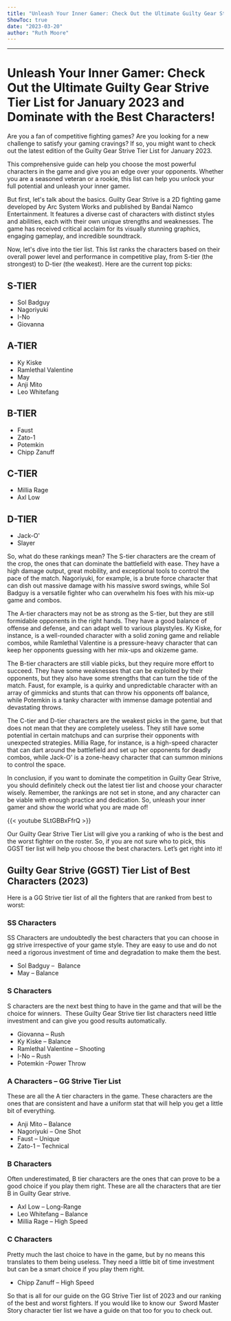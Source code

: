 ```yaml
---
title: "Unleash Your Inner Gamer: Check Out the Ultimate Guilty Gear Strive Tier List for January 2023 and Dominate with the Best Characters!"
ShowToc: true 
date: "2023-03-20"
author: "Ruth Moore"
---
```

*****
# Unleash Your Inner Gamer: Check Out the Ultimate Guilty Gear Strive Tier List for January 2023 and Dominate with the Best Characters!

Are you a fan of competitive fighting games? Are you looking for a new challenge to satisfy your gaming cravings? If so, you might want to check out the latest edition of the Guilty Gear Strive Tier List for January 2023.

This comprehensive guide can help you choose the most powerful characters in the game and give you an edge over your opponents. Whether you are a seasoned veteran or a rookie, this list can help you unlock your full potential and unleash your inner gamer.

But first, let's talk about the basics. Guilty Gear Strive is a 2D fighting game developed by Arc System Works and published by Bandai Namco Entertainment. It features a diverse cast of characters with distinct styles and abilities, each with their own unique strengths and weaknesses. The game has received critical acclaim for its visually stunning graphics, engaging gameplay, and incredible soundtrack.

Now, let's dive into the tier list. This list ranks the characters based on their overall power level and performance in competitive play, from S-tier (the strongest) to D-tier (the weakest). Here are the current top picks:

## S-TIER

- Sol Badguy
- Nagoriyuki
- I-No
- Giovanna

## A-TIER

- Ky Kiske
- Ramlethal Valentine
- May
- Anji Mito
- Leo Whitefang

## B-TIER

- Faust
- Zato-1
- Potemkin
- Chipp Zanuff

## C-TIER

- Millia Rage
- Axl Low

## D-TIER

- Jack-O'
- Slayer

So, what do these rankings mean? The S-tier characters are the cream of the crop, the ones that can dominate the battlefield with ease. They have a high damage output, great mobility, and exceptional tools to control the pace of the match. Nagoriyuki, for example, is a brute force character that can dish out massive damage with his massive sword swings, while Sol Badguy is a versatile fighter who can overwhelm his foes with his mix-up game and combos.

The A-tier characters may not be as strong as the S-tier, but they are still formidable opponents in the right hands. They have a good balance of offense and defense, and can adapt well to various playstyles. Ky Kiske, for instance, is a well-rounded character with a solid zoning game and reliable combos, while Ramlethal Valentine is a pressure-heavy character that can keep her opponents guessing with her mix-ups and okizeme game.

The B-tier characters are still viable picks, but they require more effort to succeed. They have some weaknesses that can be exploited by their opponents, but they also have some strengths that can turn the tide of the match. Faust, for example, is a quirky and unpredictable character with an array of gimmicks and stunts that can throw his opponents off balance, while Potemkin is a tanky character with immense damage potential and devastating throws.

The C-tier and D-tier characters are the weakest picks in the game, but that does not mean that they are completely useless. They still have some potential in certain matchups and can surprise their opponents with unexpected strategies. Millia Rage, for instance, is a high-speed character that can dart around the battlefield and set up her opponents for deadly combos, while Jack-O' is a zone-heavy character that can summon minions to control the space.

In conclusion, if you want to dominate the competition in Guilty Gear Strive, you should definitely check out the latest tier list and choose your character wisely. Remember, the rankings are not set in stone, and any character can be viable with enough practice and dedication. So, unleash your inner gamer and show the world what you are made of!

{{< youtube SLtGBBxFfrQ >}} 



Our Guilty Gear Strive Tier List will give you a ranking of who is the best and the worst fighter on the roster. So, if you are not sure who to pick, this GGST tier list will help you choose the best characters. Let’s get right into it!
 
## Guilty Gear Strive (GGST) Tier List of Best Characters (2023)
 

 
Here is a GG Strive tier list of all the fighters that are ranked from best to worst:
 
### SS Characters
 
SS Characters are undoubtedly the best characters that you can choose in gg strive irrespective of your game style. They are easy to use and do not need a rigorous investment of time and degradation to make them the best.
 
- Sol Badguy –  Balance
 - May – Balance

 
### S Characters
 
S characters are the next best thing to have in the game and that will be the choice for winners.  These Guilty Gear Strive tier list characters need little investment and can give you good results automatically.
 
- Giovanna – Rush
 - Ky Kiske – Balance
 - Ramlethal Valentine – Shooting
 - I-No – Rush
 - Potemkin -Power Throw

 
### A Characters – GG Strive Tier List

 
These are all the A tier characters in the game. These characters are the ones that are consistent and have a uniform stat that will help you get a little bit of everything.
 
- Anji Mito – Balance
 - Nagoriyuki – One Shot
 - Faust – Unique
 - Zato-1 – Technical

 
### B Characters
 
Often underestimated, B tier characters are the ones that can prove to be a good choice if you play them right. These are all the characters that are tier B in Guilty Gear strive.
 
- Axl Low – Long-Range
 - Leo Whitefang – Balance
 - Millia Rage – High Speed

 
### C Characters
 
Pretty much the last choice to have in the game, but by no means this translates to them being useless. They need a little bit of time investment but can be a smart choice if you play them right.
 
- Chipp Zanuff – High Speed

 
So that is all for our guide on the GG Strive Tier list of 2023 and our ranking of the best and worst fighters. If you would like to know our  Sword Master Story character tier list we have a guide on that too for you to check out.





